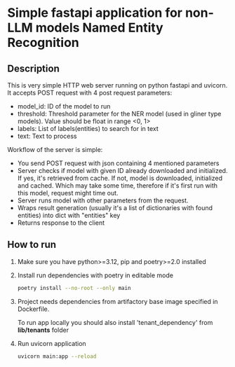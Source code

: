 # Simple fastapi application for non-LLM models Named Entity Recognition

## Description

This is very simple HTTP web server running on python fastapi and uvicorn. It accepts POST request with 4 post request parameters:

 - model_id: ID of the model to run
 - threshold: Threshold parameter for the NER model (used in gliner type models). Value should be float in range <0, 1>
 - labels: List of labels(entities) to search for in text
 - text: Text to process

Workflow of the server is simple:
 - You send POST request with json containing 4 mentioned parameters
 - Server checks if model with given ID already downloaded and initialized. If yes, it's retrieved from cache. If not, model is downloaded, initialized and cached. Which may take some time, therefore if it's first run with this model, request might time out.
 - Server runs model with other parameters from the request.
 - Wraps result generation (usually it's a list of dictionaries with found entities) into dict with "entities" key
 - Returns response to the client

## How to run

1. Make sure you have python>=3.12, pip and poetry>=2.0 installed
1. Install run dependencies with poetry in editable mode

    ```bash
    poetry install --no-root --only main
    ```

1. Project needs dependencies from artifactory base image specified in Dockerfile.  

    To run app locally you should also install 'tenant_dependency' from **lib/tenants** folder

1. Run uvicorn application

    ```bash
    uvicorn main:app --reload
    ```